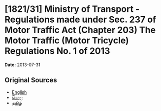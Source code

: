 # [1821/31] Ministry of Transport - Regulations made under Sec. 237 of Motor Traffic Act (Chapter 203) The Motor Traffic (Motor Tricycle) Regulations No. 1 of 2013

**Date:** 2013-07-31

## Original Sources

- [English](https://documents.gov.lk/view/extra-gazettes/2013/7/1821-31_E.pdf)
- [සිංහල](https://documents.gov.lk/view/extra-gazettes/2013/7/1821-31_S.pdf)
- [தமிழ்](https://documents.gov.lk/view/extra-gazettes/2013/7/1821-31_T.pdf)
